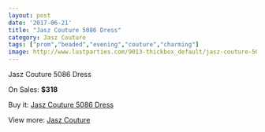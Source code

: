 ```yaml
---
layout: post
date: '2017-06-21'
title: "Jasz Couture 5086 Dress"
category: Jasz Couture
tags: ["prom","beaded","evening","couture","charming"]
image: http://www.lustparties.com/9013-thickbox_default/jasz-couture-5086-dress.jpg
---
```

Jasz Couture 5086 Dress

On Sales: **$318**
<a href="https://www.lustparties.com/en/jasz-couture/3132-jasz-couture-5086-dress.html"><amp-img layout="responsive" width="600" height="600" src="//www.lustparties.com/9013-thickbox_default/jasz-couture-5086-dress.jpg" alt="Jasz Couture 5086 Dress 0" /></a>
<a href="https://www.lustparties.com/en/jasz-couture/3132-jasz-couture-5086-dress.html"><amp-img layout="responsive" width="600" height="600" src="//www.lustparties.com/9014-thickbox_default/jasz-couture-5086-dress.jpg" alt="Jasz Couture 5086 Dress 1" /></a>

Buy it: [Jasz Couture 5086 Dress](https://www.lustparties.com/en/jasz-couture/3132-jasz-couture-5086-dress.html "Jasz Couture 5086 Dress")

View more: [Jasz Couture](https://www.lustparties.com/en/9-jasz-couture "Jasz Couture")